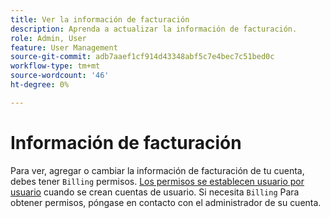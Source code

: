 ```yaml
---
title: Ver la información de facturación
description: Aprenda a actualizar la información de facturación.
role: Admin, User
feature: User Management
source-git-commit: adb7aaef1cf914d43348abf5c7e4bec7c51bed0c
workflow-type: tm+mt
source-wordcount: '46'
ht-degree: 0%

---
```


# Información de facturación

Para ver, agregar o cambiar la información de facturación de tu cuenta, debes tener `Billing` permisos. [Los permisos se establecen usuario por usuario](../../administrator/user-management/user-management.md) cuando se crean cuentas de usuario. Si necesita `Billing` Para obtener permisos, póngase en contacto con el administrador de su cuenta.

